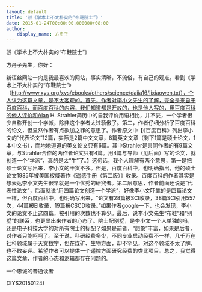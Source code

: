 ```yaml
---
layout: default
title: '驳《学术上不大朴实的“布鞋院士”》'
date: 2015-01-24T00:00:00.000000+08:00
author:
    display_name: 方舟子
---
```


驳《学术上不大朴实的“布鞋院士”》

方舟子先生，你好：

新语丝网站一向是我最喜欢的网站，事实清晰，不流俗，有自己的观点。看到《学术上不大朴实的“布鞋院士”》（http://www.xys.org/xys/ebooks/others/science/dajia16/lixiaowen.txt），个人认为这篇文章，是不太客观的。首先，作者对李小文先生的了解，完全是来自于百度百科，而百度百科的内容，我们知道都是开放的，也是他人写的，用百度百科的他人评价和Alan H. Strahler简历中的自我评价用语相比，并不妥，一个学者很少自称开创一个学派，除非这个学者太过骄傲了。第二，作者仔细分析了百度百科的论文，但显然作者有点欲加之罪的意思了。作者原文中【《百度百科》列出李小文的“代表论文”12篇，实际是2篇中文文章，8篇英文文章（剩下1篇是硕士论文，1本中文书），而地地道道的英文论文只有6篇。其中Strahler是共同作者的有9篇文章，与Strahler合作的两作者论文只有4篇。用4篇与导师（见后面）写的论文，就创造一个“学派”，真的是太“牛”了。】这句话，我个人理解有两个意思，第一是把硕士论文写出来，李小文的干货不多。但是，百度百科中，也明确指出，他的硕士论文1985年被美国权威著作《遥感手册（第二版）》收录。百度百科的作者其实是想表达李小文先生很早就是一个优秀的研究者。第二层意思，作者前面还说是“代表性论文”，后面就说“用四篇论文创造一个学派”，好像李小文吓靠的是四篇论文一样，但百度百科中，也明确写出来，“论文有28篇被SCI收录，38篇SCI引用557次，44篇被EI收录，19篇被CSCD收录。”如果作者google一下，也会发现，李小文的论文不止这四篇，被引用的次数也不算少。最后，说李小文先生“布鞋”和“别墅”的联系，也更显出来作者的心态了。院士配别墅，是李小文一个人单独的吗，还是电子科技大学的对所有院士的标配？如果是前者，“想象”丰富，如果是后者，对作者只能呵呵了。至于说，科研经费多少，不同专业启动经费不一样，几千万在社科领域属于天文数字，但在煤矿、生物方面，却不罕见，对这个领域不太了解，也不敢妄评。希望作者可以提供一个遥控方面研究经费的类比项目。总之，我觉得这篇文章，作者的心态和逻辑都存在问题的。

一个忠诚的普通读者

(XYS20150124)

